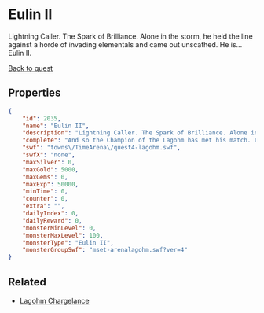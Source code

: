 # Eulin II

Lightning Caller. The Spark of Brilliance. Alone in the storm, he held the line against a horde of invading elementals and came out unscathed. He is... Eulin II.

[Back to quest](../quests.md)

## Properties

```json
{
    "id": 2035,
    "name": "Eulin II",
    "description": "Lightning Caller. The Spark of Brilliance. Alone in the storm, he held the line against a horde of invading elementals and came out unscathed. He is... Eulin II.",
    "complete": "And so the Champion of the Lagohm has met his match. Luckily for him, he's still quite cute. Also he's fine, don't worry. Nothing a good nap won't take care of.",
    "swf": "towns\/TimeArena\/quest4-lagohm.swf",
    "swfX": "none",
    "maxSilver": 0,
    "maxGold": 5000,
    "maxGems": 0,
    "maxExp": 50000,
    "minTime": 0,
    "counter": 0,
    "extra": "",
    "dailyIndex": 0,
    "dailyReward": 0,
    "monsterMinLevel": 0,
    "monsterMaxLevel": 100,
    "monsterType": "Eulin II",
    "monsterGroupSwf": "mset-arenalagohm.swf?ver=4"
}
```

## Related

- [Lagohm Chargelance](../items/21494-lagohm-chargelance.md)

